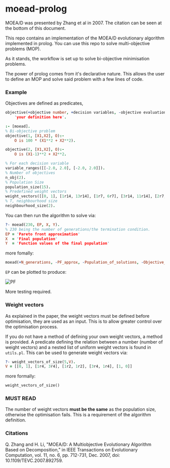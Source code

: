 # moead-prolog
MOEA/D was presented by Zhang et al in 2007. The citation can be seen at the bottom of this document.

This repo contains an implementation of the MOEA/D evolutionary algorithm implemented in prolog. You can use this repo to solve multi-objective problems (MOP). 

As it stands, the workflow is set up to solve bi-objective minimisation problems.

The power of prolog comes from it's declarative nature. This allows the user to define an MOP and solve said problem with a few lines of code.

### Example
Objectives are defined as predicates, 
```prolog
objective(+objective number, +decision variables, -objective evaluation):- 
    'your definition here'.
```

```prolog
:- [moead].
% Bi-objective problem
objective(1, [X1,X2], O):-
    O is 100 * (X1**2 + X2**2).

objective(2, [X1,X2], O):-
    O is (X1-1)**2 + X2**2.

% For each decision variable
variable_ranges([[-2.0, 2.0], [-2.0, 2.0]]).
% Number of objectives
n_obj(2).
% Population Size
population_size(15).
% Predefined weight vectors
weight_vectors([[0, 1], [1r14, 13r14], [1r7, 6r7], [3r14, 11r14], [2r7, 5r7], [5r14, 9r14], [3r7, 4r7], [1r2, 1r2], [4r7, 3r7], [9r14, 5r14], [5r7, 2r7], [11r14, 3r14], [6r7, 1r7], [13r14, 1r14], [1, 0]]).
% T, neighbourhood size
neighbourhood_size(2).
```
You can then run the algorithm to solve via:
```prolog
?- moead(230, EP, X, Y).
% 230 being the number of generations/the termination condition.
EP = 'Pareto front approximation'
X  = 'Final population'
Y  = 'Function values of the final population'
```
more fomally:
```prolog
moead(+N_generations, -PF_approx, -Population_of_solutions, -Objective_values).
```
```EP``` can be plotted to produce:

 ![PF](docs/media/ParetoApprox.png "Pareto Approximation")

More testing required.
### Weight vectors
As explained in the paper, the weight vectors must be defined before optimisation, they are used as an input. This is to allow greater control over the optimisation process. 

If you do not have a method of defining your own weight vectors, a method is provided. A predicate defining the relation between a number (number of weight vectors) and a nested list of uniform weight vectors is found in ```utils.pl```. This can be used to generate weight vectors via:
```prolog
?- weight_vectors_of_size(5,V).
V = [[0, 1], [1r4, 3r4], [1r2, 1r2], [3r4, 1r4], [1, 0]] 
```
more formally:
```prolog
weight_vectors_of_size()
```

### MUST READ
The number of weight vectors **must be the same** as the population size, otherwise the optimisation fails. This is a requirement of the algorithm definition.

### Citations
Q. Zhang and H. Li, "MOEA/D: A Multiobjective Evolutionary Algorithm Based on Decomposition," in IEEE Transactions on Evolutionary Computation, vol. 11, no. 6, pp. 712-731, Dec. 2007, doi: 10.1109/TEVC.2007.892759.